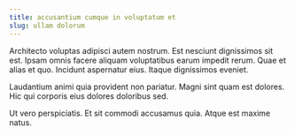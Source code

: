 ```yaml
---
title: accusantium cumque in voluptatum et
slug: ullam dolorum
---
```


Architecto voluptas adipisci autem nostrum. Est nesciunt dignissimos sit est. Ipsam omnis facere aliquam voluptatibus earum impedit rerum. Quae et alias et quo. Incidunt aspernatur eius. Itaque dignissimos eveniet.

Laudantium animi quia provident non pariatur. Magni sint quam est dolores. Hic qui corporis eius dolores doloribus sed.

Ut vero perspiciatis. Et sit commodi accusamus quia. Atque est maxime natus.
